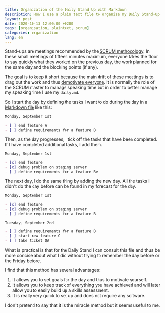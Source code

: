 ```yaml
---
title: Organization of the Daily Stand Up with Markdown
description: How I use a plain text file to organize my Daily Stand-Up
layout: post
date: 2020-10-13 12:00:00 +0200
tags: [organisation, plaintext, scrum]
categories: organization
lang: en
---
```


Stand-ups are meetings recommended by the [SCRUM methodology](https://en.wikipedia.org/wiki/Stand-up_meeting). In these small meetings of fifteen minutes maximum, everyone takes the floor to say quickly what they worked on the previous day, the work planned for the same day and the blocking points (if any).

The goal is to keep it short because the main drift of these meetings is to drag out the work and thus [demotivate everyone](https://www.usehaystack.io/blog/we-cancelled-standups-and-let-the-team-build-heres-what-happened). It is normally the role of the SCRUM master to manage speaking time but in order to better manage my speaking time I use my `daily.md`.

So I start the day by defining the tasks I want to do during the day in a [Markdown file](https://commonmark.org/) like this:

```markdown
Monday, September 1st

- [ ] end feature A
- [ ] define requirements for a feature B
```

Then, as the day progresses, I tick off the tasks that have been completed. If I have completed additional tasks, I add them.

```markdown
Monday, September 1st

- [x] end feature
- [x] debug problem on staging server
- [ ] define requirements for a feature Be
```

The next day, I do the same thing by adding the new day. All the tasks I didn't do the day before can be found in my forecast for the day.

```markdown
Monday, September 1st

- [x] end feature
- [x] debug problem on staging server
- [ ] define requirements for a feature B

Tuesday, September 2nd

- [ ] define requirements for a feature B
- [ ] start new feature C
- [ ] take ticket QA
```

What is practical is that for the Daily Stand I can consult this file and thus be more concise about what I did without trying to remember the day before or the Friday before.

I find that this method has several advantages:

1. It allows you to set goals for the day and thus to motivate yourself.
2. It allows you to keep track of everything you have achieved and will later allow you to easily build up a skills assessment.
3. It is really very quick to set up and does not require any software.

I don't pretend to say that it is the miracle method but it seems useful to me.
